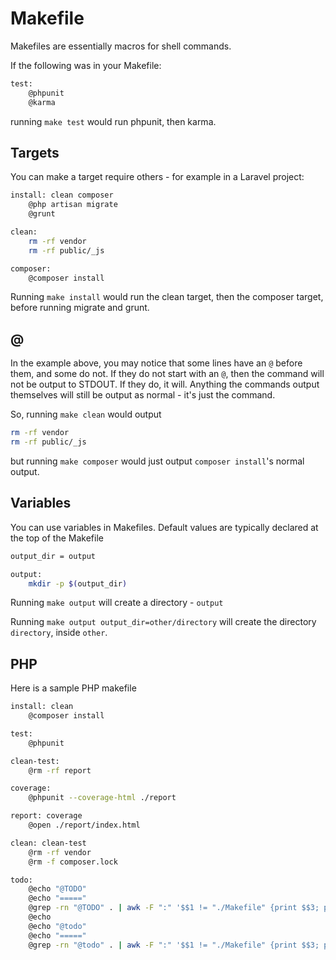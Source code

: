 Makefile
========

Makefiles are essentially macros for shell commands.

If the following was in your Makefile:

```bash
test:
	@phpunit
	@karma
```

running `make test` would run phpunit, then karma.

## Targets

You can make a target require others - for example in a Laravel project:

```bash
install: clean composer
	@php artisan migrate
	@grunt

clean:
	rm -rf vendor
	rm -rf public/_js

composer:
	@composer install
```

Running `make install` would run the clean target, then the composer target, before running migrate and grunt.

## @

In the example above, you may notice that some lines have an `@` before them, and some do not. If they do not start with an `@`, then the command will not be output to STDOUT. If they do, it will. Anything the commands output themselves will still be output as normal - it's just the command.

So, running `make clean` would output

```bash
rm -rf vendor
rm -rf public/_js
```

but running `make composer` would just output `composer install`'s normal output.

## Variables

You can use variables in Makefiles. Default values are typically declared at the top of the Makefile

```bash
output_dir = output

output:
	mkdir -p $(output_dir)
```

Running `make output` will create a directory - `output`

Running `make output output_dir=other/directory` will create the directory `directory`, inside `other`.

## PHP

Here is a sample PHP makefile

```bash
install: clean
	@composer install

test:
	@phpunit

clean-test:
	@rm -rf report

coverage:
	@phpunit --coverage-html ./report

report: coverage
	@open ./report/index.html

clean: clean-test
	@rm -rf vendor
	@rm -f composer.lock

todo:
	@echo "@TODO"
	@echo "====="
	@grep -rn "@TODO" . | awk -F ":" '$$1 != "./Makefile" {print $$3; print $$1 $$2  }'
	@echo
	@echo "@todo"
	@echo "====="
	@grep -rn "@todo" . | awk -F ":" '$$1 != "./Makefile" {print $$3; print $$1 $$2  }'
```
